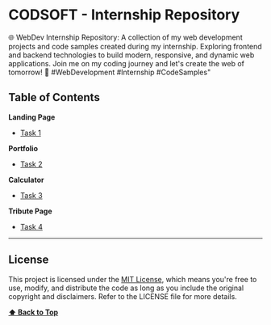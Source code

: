 # CODSOFT - Internship Repository

🌐 WebDev Internship Repository: A collection of my web development projects and code samples created during my internship. Exploring frontend and backend technologies to build modern, responsive, and dynamic web applications. Join me on my coding journey and let's create the web of tomorrow! 🚀 #WebDevelopment #Internship #CodeSamples"

## Table of Contents

**Landing Page**

- [Task 1](https://github.com/duhnush/CODSOFT/tree/e1a7d29eb8ccdac7e572bdea808682a2c82fe42b/task1)

**Portfolio**

- [Task 2](https://github.com/duhnush/CODSOFT/tree/191c853f0bf1fa22d4aa17681856d9cee993d597/task2)

**Calculator**

- [Task 3](https://github.com/duhnush/CODSOFT/tree/b637b9cb9781a5eeb308c4c471b62a9cea50ebf4/task3)
  
**Tribute Page**

- [Task 4](https://github.com/duhnush/CODSOFT/tree/b637b9cb9781a5eeb308c4c471b62a9cea50ebf4/task4)



---

## License

This project is licensed under the [MIT License](LICENSE), which means you're free to use, modify, and distribute the code as long as you include the original copyright and disclaimers. Refer to the LICENSE file for more details.

**[⬆ Back to Top](#table-of-contents)**
